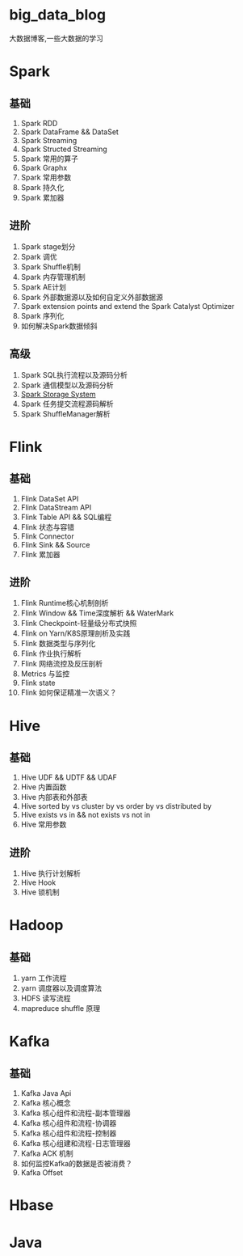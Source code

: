 # big_data_blog
大数据博客,一些大数据的学习

# Spark
## 基础
1. Spark RDD
2. Spark DataFrame && DataSet
3. Spark Streaming
4. Spark Structed Streaming
5. Spark 常用的算子
6. Spark Graphx
7. Spark 常用参数
8. Spark 持久化
9. Spark 累加器
## 进阶
1. Spark stage划分
2. Spark 调优
3. Spark Shuffle机制
4. Spark 内存管理机制
5. Spark AE计划
6. Spark 外部数据源以及如何自定义外部数据源
7. Spark extension points and extend the Spark Catalyst Optimizer
8. Spark 序列化
9. 如何解决Spark数据倾斜

## 高级
1. Spark SQL执行流程以及源码分析
2. Spark 通信模型以及源码分析
3. [Spark Storage System](https://github.com/zhou191101/big_data_blog/blob/master/spark/Spark%20Storage%20System.md)
4. Spark 任务提交流程源码解析
5. Spark ShuffleManager解析

# Flink
## 基础
1. Flink DataSet API
2. Flink DataStream API
3. Flink Table API && SQL编程
4. Flink 状态与容错
5. Flink Connector
6. Flink Sink && Source
7. Flink 累加器

## 进阶
1. Flink Runtime核心机制剖析
2. Flink Window && Time深度解析 && WaterMark
3. Flink Checkpoint-轻量级分布式快照
4. Flink on Yarn/K8S原理剖析及实践
5. Flink 数据类型与序列化
6. Flink 作业执行解析
7. Flink 网络流控及反压剖析
8. Metrics 与监控
9. Flink state
10. Flink 如何保证精准一次语义？

# Hive
## 基础
1. Hive UDF && UDTF && UDAF
2. Hive 内置函数
3. Hive 内部表和外部表
4. Hive sorted by vs cluster by vs order by vs distributed by
5. Hive exists vs in && not exists vs not in
6. Hive 常用参数

## 进阶
1. Hive 执行计划解析
2. Hive Hook
3. Hive 锁机制

# Hadoop
## 基础
1. yarn 工作流程
2. yarn 调度器以及调度算法
3. HDFS 读写流程
4. mapreduce shuffle 原理

# Kafka
## 基础
1. Kafka Java Api
2. Kafka 核心概念
3. Kafka 核心组件和流程-副本管理器
4. Kafka 核心组件和流程-协调器
5. Kafka 核心组件和流程-控制器
6. Kafka 核心组建和流程-日志管理器
7. Kafka ACK 机制
8. 如何监控Kafka的数据是否被消费？
9. Kafka Offset
# Hbase



# Java

